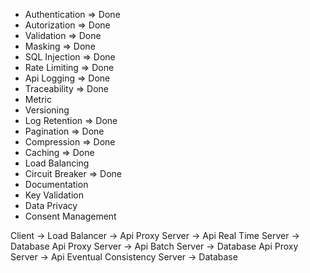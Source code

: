 
- Authentication => Done
- Autorization => Done
- Validation => Done
- Masking => Done
- SQL Injection => Done
- Rate Limiting => Done
- Api Logging => Done
- Traceability => Done
- Metric
- Versioning 
- Log Retention => Done
- Pagination => Done
- Compression => Done
- Caching => Done
- Load Balancing
- Circuit Breaker => Done
- Documentation
- Key Validation
- Data Privacy
- Consent Management


Client -> Load Balancer -> 
Api Proxy Server -> Api Real Time Server -> Database
Api Proxy Server -> Api Batch Server -> Database
Api Proxy Server -> Api Eventual Consistency Server -> Database
